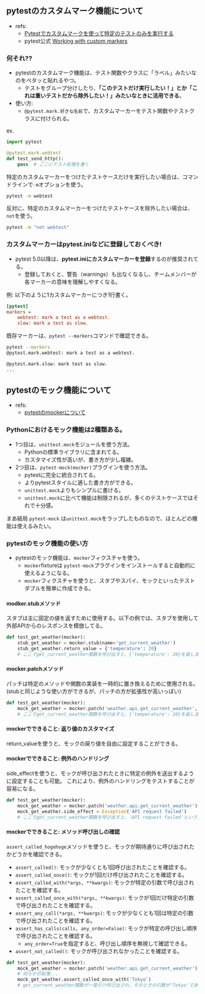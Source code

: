 ## pytestのカスタムマーク機能について

- refs:
  - [Pytestでカスタムマークを使って特定のテストのみを実行する](https://dev.classmethod.jp/articles/pytest-mark/)
  - pytest公式 [Working with custom markers](https://docs.pytest.org/en/stable/example/markers.html)

### 何それ??

- pytestのカスタムマーク機能は、テスト関数やクラスに「ラベル」みたいなのをペタッと貼れるやつ。
  - テストをグループ分けしたり、**「このテストだけ実行したい！」とか「これは重いテストだから除外したい！」みたいなときに活用できる**。
- 使い方:
  - `@pytest.mark.好きな名前`で、カスタムマーカーをテスト関数やテストクラスに付けられる。

ex.

```python
import pytest

@pytest.mark.webtest
def test_send_http():
    pass  # ここにテスト処理を書く
```

特定のカスタムマーカーをつけたテストケースだけを実行したい場合は、コマンドラインで`-m`オプションを使う。

```bash
pytest -m webtest
```

反対に、特定のカスタムマーカーをつけたテストケースを除外したい場合は、`not`を使う。

```bash
pytest -m "not webtest"
```

### カスタムマーカーはpytest.iniなどに登録しておくべき!

- pytest 5.0以降は、**pytest.iniにカスタムマーカーを登録**するのが推奨されてる。
  - 登録しておくと、警告（warnings）も出なくなるし、チームメンバーが各マーカーの意味を理解しやすくなる。

例: 以下のように1カスタムマーカーにつき1行書く。

```ini
[pytest]
markers =
    webtest: mark a test as a webtest.
    slow: mark a test as slow.
```

既存マーカーは、`pytest --markers`コマンドで確認できる。

```bash
pytest --markers
@pytest.mark.webtest: mark a test as a webtest.

@pytest.mark.slow: mark test as slow.
...
```

## pytestのモック機能について

- refs:
  - [pytestのmockerについて](https://qiita.com/tasa/items/eccec2705abfcddea87d)

### Pythonにおけるモック機能は2種類ある。

- 1つ目は、`unittest.mock`モジュールを使う方法。
  - Pythonの標準ライブラリに含まれてる。
  - カスタマイズ性が高いが、書き方が少し複雑。
- 2つ目は、`pytest-mock(mocker)`プラグインを使う方法。
  - pytestに完全に統合されてる。
  - よりpytestスタイルに適した書き方ができる。
  - `unittest.mock`よりもシンプルに書ける。
  - `unittest.mock`に比べて機能は制限されるが、多くのテストケースではそれで十分感。

まあ結局 `pytest-mock` は`unittest.mock`をラップしたものなので、ほとんどの機能は使えるみたい。

### pytestのモック機能の使い方

- pytestのモック機能は、`mocker`フィクスチャを使う。
  - `mocker`fixtureは `pytest-mock`プラグインをインストールすると自動的に使えるようになる。
  - `mocker`フィクスチャを使うと、スタブやスパイ、モックといったテストダブルを簡単に作成できる。

#### modker.stubメソッド

スタブは主に固定の値を返すために使用する。以下の例では、スタブを使用して外部APIからのレスポンスを模倣してる。

```python
def test_get_weather(mocker):
    stub_get_weather = mocker.stub(name='get_current_weather')
    stub_get_weather.return_value = {'temperature': 20}
    # ここでget_current_weather関数を呼び出すと、{'temperature': 20}を返します
``` 

#### mocker.patchメソッド

パッチは特定のメソッドや関数の実装を一時的に置き換えるために使用される。
(stubと同じような使い方ができるが、パッチの方が拡張性が高いっぽい)

```python
def test_get_weather(mocker):
    mock_get_weather = mocker.patch('weather.api.get_current_weather', return_value={'temperature': 20})
    # ここでget_current_weather関数を呼び出すと、{'temperature': 20}を返します
```

#### mockerでできること: 返り値のカスタマイズ

return_valueを使うと、モックの戻り値を自由に設定することができる。

#### mockerでできること: 例外のハンドリング

side_effectを使うと、モックが呼び出されたときに特定の例外を送出するように設定することも可能。
これにより、例外のハンドリングをテストすることが容易になる。

```python
def test_get_weather(mocker):
    mock_get_weather = mocker.patch('weather.api.get_current_weather')
    mock_get_weather.side_effect = Exception('API request failed')
    # ここでget_current_weather関数を呼び出すと、'API request failed'というメッセージの例外が送出されます
```

#### mockerでできること: メソッド呼び出しの確認

`assert_called_hogehoge`メソッドを使うと、モックが期待通りに呼び出されたかどうかを確認できる。

- `assert_called()`: モックが少なくとも1回呼び出されたことを確認する。
- `assert_called_once()`: モックが1回だけ呼び出されたことを確認する。
- `assert_called_with(*args, **kwargs)`: モックが特定の引数で呼び出されたことを確認する。
- `assert_called_once_with(*args, **kwargs)`: モックが1回だけ特定の引数で呼び出されたことを確認する。
- `assert_any_call(*args, **kwargs)`: モックが少なくとも1回は特定の引数で呼び出されたことを確認する。
- `assert_has_calls(calls, any_order=False)`: モックが特定の呼び出し順序で呼び出されたことを確認する。
  - `any_order=True`を指定すると、呼び出し順序を無視して確認できる。
- `assert_not_called()`: モックが呼び出されなかったことを確認する。

```python
def test_get_weather(mocker):
    mock_get_weather = mocker.patch('weather.api.get_current_weather')
    # 何らかの処理...
    mock_get_weather.assert_called_once_with('Tokyo')
    # get_current_weather関数が一度だけ呼び出され、そのときの引数が'Tokyo'であることを確認します
```
